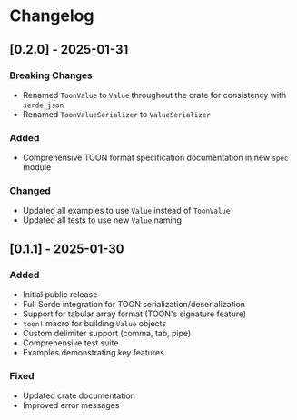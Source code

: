 # Changelog

## [0.2.0] - 2025-01-31

### Breaking Changes

- Renamed `ToonValue` to `Value` throughout the crate for consistency with `serde_json`
- Renamed `ToonValueSerializer` to `ValueSerializer`

### Added

- Comprehensive TOON format specification documentation in new `spec` module

### Changed

- Updated all examples to use `Value` instead of `ToonValue`
- Updated all tests to use new `Value` naming

## [0.1.1] - 2025-01-30

### Added

- Initial public release
- Full Serde integration for TOON serialization/deserialization
- Support for tabular array format (TOON's signature feature)
- `toon!` macro for building `Value` objects
- Custom delimiter support (comma, tab, pipe)
- Comprehensive test suite
- Examples demonstrating key features

### Fixed

- Updated crate documentation
- Improved error messages
